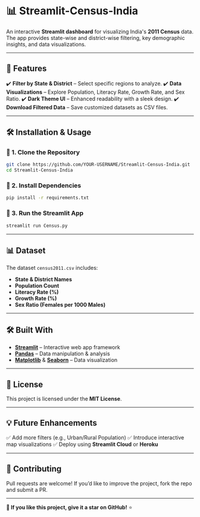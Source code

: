 # 📊 Streamlit-Census-India

An interactive **Streamlit dashboard** for visualizing India's **2011 Census** data. The app provides state-wise and district-wise filtering, key demographic insights, and data visualizations.

---

## 🚀 Features
✔️ **Filter by State & District** – Select specific regions to analyze.
✔️ **Data Visualizations** – Explore Population, Literacy Rate, Growth Rate, and Sex Ratio.
✔️ **Dark Theme UI** – Enhanced readability with a sleek design.
✔️ **Download Filtered Data** – Save customized datasets as CSV files.

---

## 🛠️ Installation & Usage

### 🔹 1. Clone the Repository
```bash
git clone https://github.com/YOUR-USERNAME/Streamlit-Census-India.git
cd Streamlit-Census-India
```

### 🔹 2. Install Dependencies
```bash
pip install -r requirements.txt
```

### 🔹 3. Run the Streamlit App
```bash
streamlit run Census.py
```

---

## 📊 Dataset
The dataset `census2011.csv` includes:
- **State & District Names**
- **Population Count**
- **Literacy Rate (%)**
- **Growth Rate (%)**
- **Sex Ratio (Females per 1000 Males)**

---

## 🛠️ Built With
- **[Streamlit](https://streamlit.io/)** – Interactive web app framework
- **[Pandas](https://pandas.pydata.org/)** – Data manipulation & analysis
- **[Matplotlib](https://matplotlib.org/)** & **[Seaborn](https://seaborn.pydata.org/)** – Data visualization

---

## 📜 License
This project is licensed under the **MIT License**.

---

## 💡 Future Enhancements
✅ Add more filters (e.g., Urban/Rural Population)
✅ Introduce interactive map visualizations
✅ Deploy using **Streamlit Cloud** or **Heroku**

---

## 🤝 Contributing
Pull requests are welcome! If you’d like to improve the project, fork the repo and submit a PR.

---

**🌟 If you like this project, give it a star on GitHub!** ⭐



